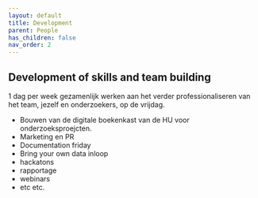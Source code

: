 ```yaml
---
layout: default
title: Development
parent: People
has_children: false
nav_order: 2
---
```


## Development of skills and team building

1 dag per week gezamenlijk werken aan het verder professionaliseren van het team, jezelf en onderzoekers, op de vrijdag. 

-   Bouwen van de digitale boekenkast van de HU voor onderzoeksproejcten.
-   Marketing en PR
-   Documentation friday
-   Bring your own data inloop 
-   hackatons
-   rapportage
-   webinars
-   etc etc. 


